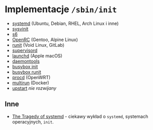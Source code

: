 # Implementacje `/sbin/init`

- [systemd](https://systemd.io/) (Ubuntu, Debian, RHEL, Arch Linux i inne)
- [sysvinit](https://github.com/slicer69/sysvinit/)
- [s6](https://skarnet.org/software/s6/)
- [OpenRC](https://github.com/OpenRC/openrc) (Gentoo, Alpine Linux)
- [runit](http://smarden.org/runit/) (Void Linux, GitLab)
- [supervisord](http://supervisord.org/)
- [launchd](https://www.launchd.info/) (Apple macOS)
- [daemontools](http://cr.yp.to/daemontools.html)
- [busybox init](https://github.com/mirror/busybox/tree/master/init)
- [busybox runit](https://github.com/mirror/busybox/tree/master/runit)
- [procd](https://git.openwrt.org/?p=project/procd.git;a=summary) (OpenWRT)
- [multirun](https://nicolas-van.github.io/multirun/) (Docker)
- [upstart](https://upstart.ubuntu.com/) *nie rozwijany*

## Inne

- [The Tragedy of systemd](https://www.youtube.com/watch?v=o_AIw9bGogo) - ciekawy wykład o `systemd`, systemach operacyjnych, `init`.
